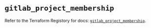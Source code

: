 # `gitlab_project_membership`

Refer to the Terraform Registory for docs: [`gitlab_project_membership`](https://registry.terraform.io/providers/gitlabhq/gitlab/16.2.0/docs/resources/project_membership).
